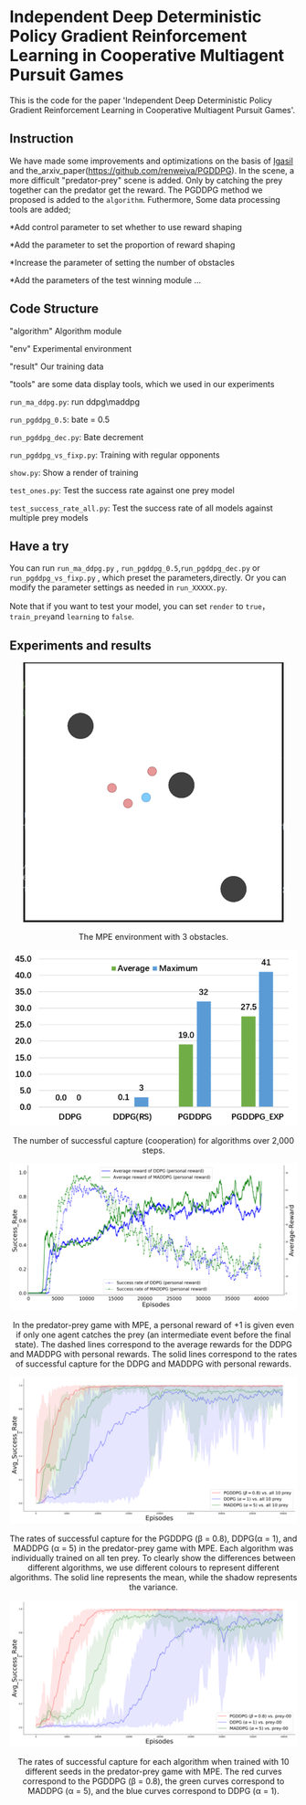 # Independent Deep Deterministic Policy Gradient Reinforcement Learning in Cooperative Multiagent Pursuit Games

This is the code for the paper 'Independent Deep Deterministic Policy Gradient Reinforcement Learning in Cooperative Multiagent Pursuit Games'.

## Instruction 

We have made some improvements and optimizations on the basis of [Igasil](https://raw.githubusercontent.com/tjuHaoXiaotian/GASIL) and the_arxiv_paper(https://github.com/renweiya/PGDDPG).
In the scene, a more difficult "predator-prey" scene is added. Only by catching the prey together can the predator get the reward.
The PGDDPG method we proposed is added to the `algorithm`. Futhermore, Some data processing tools are added;

*Add control parameter to set whether to use reward shaping

*Add the parameter to set the proportion of reward shaping

*Increase the parameter of setting the number of obstacles

*Add the parameters of the test winning module
...

## Code Structure

"algorithm" Algorithm module

"env" Experimental environment

"result" Our training data

"tools" are some data display tools, which we used in our experiments

`run_ma_ddpg.py`: run ddpg\maddpg

`run_pgddpg_0.5`: bate = 0.5

`run_pgddpg_dec.py`: Bate decrement

`run_pgddpg_vs_fixp.py`: Training with regular opponents

`show.py`: Show a render of training

`test_ones.py`: Test the success rate against one prey model

`test_success_rate_all.py`: Test the success rate of all models against multiple prey models

## Have a try

You can run `run_ma_ddpg.py` , `run_pgddpg_0.5`,`run_pgddpg_dec.py` or `run_pgddpg_vs_fixp.py` , which preset the parameters,directly. Or you can modify the parameter settings as needed in `run_XXXXX.py`.

Note that if you want to test your model, you can set `render` to `true`， `train_prey`and `learning` to `false`.

## Experiments and results
<center>

![img](./img/MPE_environment.png)

The MPE environment with 3 obstacles.

![img](./img/successful_capture.png)

The number of successful capture (cooperation) for algorithms over 2,000 steps.

</center>

![image](./img/easy_reward_all.png)
<center>In the predator-prey game with MPE,
a personal reward of +1 is given even if only one agent catches the prey (an intermediate event before the final state). The dashed lines correspond to the average rewards for the DDPG and MADDPG with personal rewards. The solid lines correspond to the
rates of successful capture for the DDPG and MADDPG with personal rewards.</center>

![image](./img/all_preys.svg)
<center>The rates of successful capture for the PGDDPG (β = 0.8), DDPG(α = 1), and MADDPG (α = 5) in the predator-prey game with MPE. Each algorithm was individually trained on all ten prey. To clearly show the differences between different algorithms, we use different colours to represent different algorithms. The solid
line represents the mean, while the shadow represents the variance.</center>

![image](./img/seed_adv_std.svg)
<center>The rates of successful capture for each algorithm when trained with 10 different seeds in the predator-prey game with MPE. The red curves correspond to the PGDDPG (β = 0.8), the green curves correspond to MADDPG (α = 5), and the blue curves correspond to DDPG (α = 1).</center>
 
